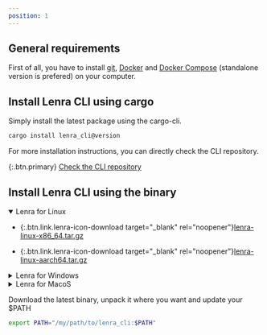 ```yaml
---
position: 1
---
```


## General **requirements**

First of all, you have to install [git](https://git-scm.com/book/en/v2/Getting-Started-Installing-Git), [Docker](https://docs.docker.com/engine/install/) and [Docker Compose](https://docs.docker.com/compose/install/) (standalone version is prefered) on your computer.

## Install Lenra CLI using **cargo**

Simply install the latest package using the cargo-cli.

```bash
cargo install lenra_cli@version
```

For more installation instructions, you can directly check the CLI repository.

{:.btn.primary}
[Check the CLI repository](https://github.com/lenra-io/lenra_cli)

## Install Lenra CLI using **the binary**

<details id="download-linux" open><summary class="lenra-icon-linux">Lenra for Linux</summary>

- {:.btn.link.lenra-icon-download target="_blank" rel="noopener"}[lenra-linux-x86_64.tar.gz](https://github.com/lenra-io/lenra_cli/releases/latest/download/lenra-linux-x86_64.tar.gz)

- {:.btn.link.lenra-icon-download target="_blank" rel="noopener"}[lenra-linux-aarch64.tar.gz](https://github.com/lenra-io/lenra_cli/releases/latest/download/lenra-linux-aarch64.tar.gz)

</details>
<details id="download-windows"><summary class="lenra-icon-windows">Lenra for Windows</summary>

- 

    {:.btn.link.lenra-icon-download target="_blank" rel="noopener"}[lenra-windows-x86_64.tar.gz](https://github.com/lenra-io/lenra_cli/releases/latest/download/lenra-windows-x86_64.tar.gz)
<!-- - {:.btn.link.lenra-icon-download target="_blank" rel="noopener"}[lenra-windows-aarch64.tar.gz](https://github.com/lenra-io/lenra_cli/releases/latest/download/lenra-windows-aarch64.tar.gz) -->

</details>
<details id="download-macos"><summary class="lenra-icon-apple">Lenra for MacoS</summary>

- 

    {:.btn.link.lenra-icon-download target="_blank" rel="noopener"}[lenra-macos-x86_64.tar.gz](https://github.com/lenra-io/lenra_cli/releases/latest/download/lenra-macos-x86_64.tar.gz)
- {:.btn.link.lenra-icon-download target="_blank" rel="noopener"}[lenra-macos-aarch64.tar.gz](https://github.com/lenra-io/lenra_cli/releases/latest/download/lenra-macos-aarch64.tar.gz)

</details>

Download the latest binary, unpack it where you want and update your $PATH

```bash
export PATH="/my/path/to/lenra_cli:$PATH"
```